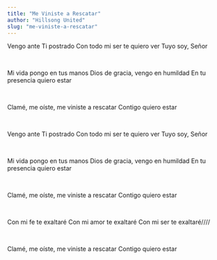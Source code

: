 ```yaml
---
title: "Me Viniste a Rescatar"
author: "Hillsong United"
slug: "me-viniste-a-rescatar"
---
```


Vengo ante Ti postrado
Con todo mi ser te quiero ver
Tuyo soy, Señor

<br>

Mi vida pongo en tus manos
Dios de gracia, vengo en humildad
En tu presencia quiero estar

<br>

Clamé, me oíste, me viniste a rescatar
Contigo quiero estar

<br>

Vengo ante Ti postrado
Con todo mi ser te quiero ver
Tuyo soy, Señor

<br>

Mi vida pongo en tus manos
Dios de gracia, vengo en humildad
En tu presencia quiero estar

<br>

Clamé, me oíste, me viniste a rescatar
Contigo quiero estar

<br>

Con mi fe te exaltaré
Con mi amor te exaltaré
Con mi ser te exaltaré////

<br>

Clamé, me oíste, me viniste a rescatar
Contigo quiero estar

